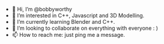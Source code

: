 - 👋 Hi, I’m @bobbyworthy
- 👀 I’m interested in C++, Javascript and 3D Modelling. 
- 🌱 I’m currently learning Blender and C++.
- 💞️ I’m looking to collaborate on everything with everyone : )
- 📫 How to reach me: just ping me a message. 

<!---
bobbyworthy/bobbyworthy is a ✨ special ✨ repository because its `README.md` (this file) appears on your GitHub profile.
You can click the Preview link to take a look at your changes.
--->
